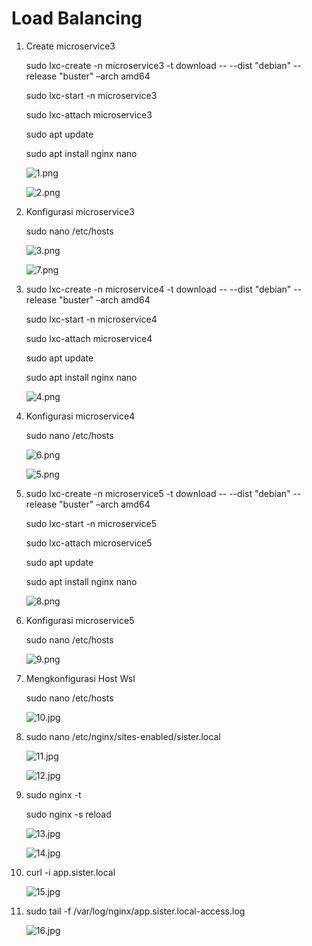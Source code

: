 # Load Balancing

1. Create microservice3
    
    sudo lxc-create -n microservice3 -t download -- --dist "debian" --release "buster" –arch amd64
    
    sudo lxc-start -n microservice3
    
    sudo lxc-attach microservice3
    
    sudo apt update 
    
    sudo apt install nginx nano
    
    ![1.png](https://github.com/aisyadwi/Sistem-Terdistribusi/blob/main/Tugas2/ss/1.png)
    
    ![2.png](https://github.com/aisyadwi/Sistem-Terdistribusi/blob/main/Tugas2/ss/2.png)
    
2. Konfigurasi microservice3
    
    sudo nano /etc/hosts
    
    ![3.png](https://github.com/aisyadwi/Sistem-Terdistribusi/blob/main/Tugas2/ss/3.png)
    
    ![7.png](https://github.com/aisyadwi/Sistem-Terdistribusi/blob/main/Tugas2/ss/7.png)
    
3. sudo lxc-create -n microservice4 -t download -- --dist "debian" --release "buster" –arch amd64
    
    sudo lxc-start -n microservice4
    
    sudo lxc-attach microservice4
    
    sudo apt update 
    
    sudo apt install nginx nano
    
    ![4.png](https://github.com/aisyadwi/Sistem-Terdistribusi/blob/main/Tugas2/ss/4.png)
    
4. Konfigurasi microservice4
    
    sudo nano /etc/hosts
    
    ![6.png](https://github.com/aisyadwi/Sistem-Terdistribusi/blob/main/Tugas2/ss/6.png)
    
    ![5.png](https://github.com/aisyadwi/Sistem-Terdistribusi/blob/main/Tugas2/ss/5.png)
    
5. sudo lxc-create -n microservice5 -t download -- --dist "debian" --release "buster" –arch amd64
    
    sudo lxc-start -n microservice5
    
    sudo lxc-attach microservice5
    
    sudo apt update 
    
    sudo apt install nginx nano
    
    ![8.png](https://github.com/aisyadwi/Sistem-Terdistribusi/blob/main/Tugas2/ss/8.png)
    
6. Konfigurasi microservice5
    
    sudo nano /etc/hosts
    
    ![9.png](https://github.com/aisyadwi/Sistem-Terdistribusi/blob/main/Tugas2/ss/9.png)
    
7. Mengkonfigurasi Host Wsl
    
    sudo nano /etc/hosts
    
    ![10.jpg](https://github.com/aisyadwi/Sistem-Terdistribusi/blob/main/Tugas2/ss/10.jpg)
    
8. sudo nano /etc/nginx/sites-enabled/sister.local
    
    ![11.jpg](https://github.com/aisyadwi/Sistem-Terdistribusi/blob/main/Tugas2/ss/11.jpg)
    
    ![12.jpg](https://github.com/aisyadwi/Sistem-Terdistribusi/blob/main/Tugas2/ss/12.jpg)
    
9. sudo nginx -t
    
    sudo nginx -s reload
    
    ![13.jpg](https://github.com/aisyadwi/Sistem-Terdistribusi/blob/main/Tugas2/ss/13.jpg)
    
    ![14.jpg](https://github.com/aisyadwi/Sistem-Terdistribusi/blob/main/Tugas2/ss/14.jpg)
    
10. curl -i app.sister.local
    
    ![15.jpg](https://github.com/aisyadwi/Sistem-Terdistribusi/blob/main/Tugas2/ss/15.jpg)
    
11. sudo tail -f /var/log/nginx/app.sister.local-access.log
    
    ![16.jpg](https://github.com/aisyadwi/Sistem-Terdistribusi/blob/main/Tugas2/ss/16.jpg)
